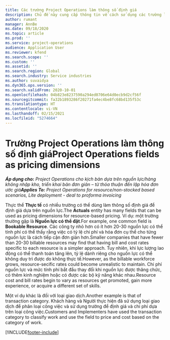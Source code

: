 ```yaml
---
title: Các trường Project Operations làm thông số định giá
description: Chủ đề này cung cấp thông tin về cách sử dụng các trường làm tham số giá trong Dynamics 365 Project Operations.
author: rumant
manager: AnnBe
ms.date: 09/18/2020
ms.topic: article
ms.prod: ''
ms.service: project-operations
audience: Application User
ms.reviewer: kfend
ms.search.scope: ''
ms.custom: ''
ms.assetid: ''
ms.search.region: Global
ms.search.industry: Service industries
ms.author: suvaidya
ms.dyn365.ops.version: ''
ms.search.validFrom: 2020-10-01
ms.openlocfilehash: 04b823e8237590a294ed0706e64d0ecb9d2cf56f
ms.sourcegitcommit: fa32b1893286f20271fa4ec4be8fc68bd135f53c
ms.translationtype: HT
ms.contentlocale: vi-VN
ms.lasthandoff: 02/15/2021
ms.locfileid: "5274664"
---
```

# <a name="project-operations-fields-as-pricing-dimensions"></a><span data-ttu-id="0a19c-103">Trường Project Operations làm thông số định giá</span><span class="sxs-lookup"><span data-stu-id="0a19c-103">Project Operations fields as pricing dimensions</span></span>

<span data-ttu-id="0a19c-104">_**Áp dụng cho:** Project Operations cho kịch bản dựa trên nguồn lực/hàng không nhập kho, triển khai bản đơn giản – từ thỏa thuận đến lập hóa đơn ước giá_</span><span class="sxs-lookup"><span data-stu-id="0a19c-104">_**Applies To:** Project Operations for resource/non-stocked based scenarios, Lite deployment - deal to proforma invoicing_</span></span>

<span data-ttu-id="0a19c-105">Thực thể **Thực tế** có nhiều trường có thể dùng làm thông số định giá để định giá dựa trên nguồn lực.</span><span class="sxs-lookup"><span data-stu-id="0a19c-105">The **Actuals** entity has many fields that can be used as pricing dimensions for resource-based pricing.</span></span> <span data-ttu-id="0a19c-106">Ví dụ: một trường thường gặp là **Nguồn lực có thể đặt**.</span><span class="sxs-lookup"><span data-stu-id="0a19c-106">For example, one common field is **Bookable Resource**.</span></span> <span data-ttu-id="0a19c-107">Các công ty nhỏ hơn có ít hơn 20-30 nguồn lực có thể tính phí có thể thấy rằng việc có tỷ lệ chi phí và hóa đơn cụ thể cho từng nguồn lực là cách tiếp cận đơn giản hơn.</span><span class="sxs-lookup"><span data-stu-id="0a19c-107">Smaller companies that have fewer than 20-30 billable resources may find that having bill and cost rates specific to each resource is a simpler approach.</span></span> <span data-ttu-id="0a19c-108">Tuy nhiên, khi lực lượng lao động có thể thanh toán tăng lên, tỷ lệ dành riêng cho nguồn lực có thể không duy trì được do không thực tế.</span><span class="sxs-lookup"><span data-stu-id="0a19c-108">However, as the billable workforce grows, resource-secific rates could become unrealistic to maintain.</span></span> <span data-ttu-id="0a19c-109">Chi phí nguồn lực và mức tính phí bắt đầu thay đổi khi nguồn lực được thăng chức, có thêm kinh nghiệm hoặc có được các bộ kỹ năng khác nhau.</span><span class="sxs-lookup"><span data-stu-id="0a19c-109">Resource cost and bill rates begin to vary as resources get promoted, gain more experience, or acquire a different set of skills.</span></span> 

<span data-ttu-id="0a19c-110">Một ví dụ khác là đối với loại giao dịch.</span><span class="sxs-lookup"><span data-stu-id="0a19c-110">Another example is that of transaction category.</span></span> <span data-ttu-id="0a19c-111">Khách hàng và Người thực hiện đã sử dụng loại giao dịch để phân loại công việc và sử dụng trường để định giá và chi phí dựa trên loại công việc.</span><span class="sxs-lookup"><span data-stu-id="0a19c-111">Customers and Implementers have used the transaction category to classify work and use the field to price and cost based on the category of work.</span></span>


[!INCLUDE[footer-include](../includes/footer-banner.md)]